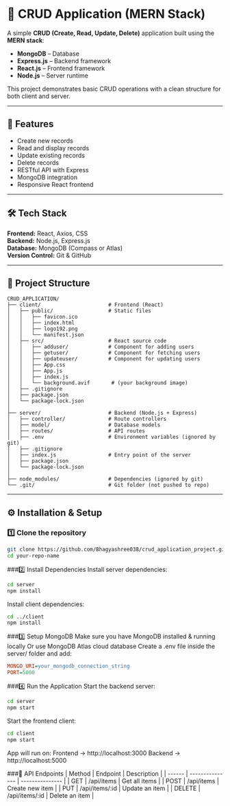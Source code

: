 # 📌 CRUD Application (MERN Stack)

A simple **CRUD (Create, Read, Update, Delete)** application built using the **MERN stack**:  
- **MongoDB** – Database  
- **Express.js** – Backend framework  
- **React.js** – Frontend framework  
- **Node.js** – Server runtime  

This project demonstrates basic CRUD operations with a clean structure for both client and server.

---

## 🚀 Features
- Create new records
- Read and display records
- Update existing records
- Delete records
- RESTful API with Express
- MongoDB integration
- Responsive React frontend

---

## 🛠 Tech Stack
**Frontend:** React, Axios, CSS  
**Backend:** Node.js, Express.js  
**Database:** MongoDB (Compass or Atlas)  
**Version Control:** Git & GitHub  

---

## 📂 Project Structure
```
CRUD_APPLICATION/
├── client/                      # Frontend (React)
│   ├── public/                  # Static files
│   │   ├── favicon.ico
│   │   ├── index.html
│   │   ├── logo192.png
│   │   └── manifest.json
│   ├── src/                     # React source code
│   │   ├── adduser/             # Component for adding users
│   │   ├── getuser/             # Component for fetching users
│   │   ├── updateuser/          # Component for updating users
│   │   ├── App.css
│   │   ├── App.js
│   │   ├── index.js
│   │   └── background.avif       # (your background image)
│   ├── .gitignore
│   ├── package.json
│   └── package-lock.json
│
├── server/                      # Backend (Node.js + Express)
│   ├── controller/              # Route controllers
│   ├── model/                   # Database models
│   ├── routes/                  # API routes
│   ├── .env                     # Environment variables (ignored by git)
│   ├── .gitignore
│   ├── index.js                 # Entry point of the server
│   ├── package.json
│   └── package-lock.json
│
├── node_modules/                # Dependencies (ignored by git)
└── .git/                        # Git folder (not pushed to repo)
```

---

## ⚙️ Installation & Setup

### 1️⃣ Clone the repository
```bash
git clone https://github.com/Bhagyashree038/crud_application_project.git
cd your-repo-name
```
###2️⃣ Install Dependencies
Install server dependencies:
```bash
cd server
npm install
```
Install client dependencies:
```bash
cd ../client
npm install
```
###3️⃣ Setup MongoDB
Make sure you have MongoDB installed & running locally
Or use MongoDB Atlas cloud database
Create a .env file inside the server/ folder and add:
```ini
MONGO_URI=your_mongodb_connection_string
PORT=5000
```
###4️⃣ Run the Application
Start the backend server:
```bash
cd server
npm start
```
Start the frontend client:
```bash
cd client
npm start
```

App will run on:
Frontend → http://localhost:3000
Backend → http://localhost:5000

###📌 API Endpoints
| Method | Endpoint        | Description     |
| ------ | --------------- | --------------- |
| GET    | /api/items      | Get all items   |
| POST   | /api/items      | Create new item |
| PUT    | /api/items/\:id | Update an item  |
| DELETE | /api/items/\:id | Delete an item  |
